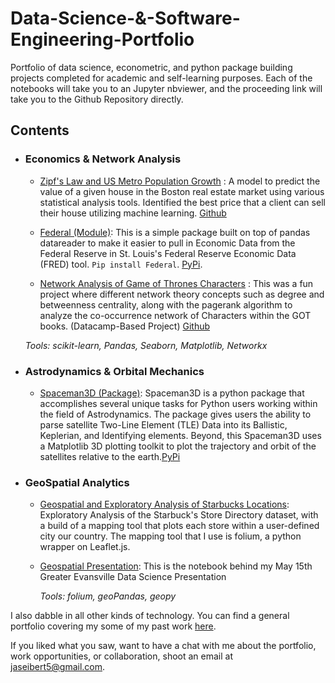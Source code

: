 # Data-Science-&-Software-Engineering-Portfolio
Portfolio of data science, econometric, and python package building projects completed for academic and self-learning purposes. Each of the notebooks will take you to an Jupyter nbviewer, and the proceeding link will take you to the Github Repository directly.

## Contents

- ### Economics & Network Analysis

   - [Zipf's Law and US Metro Population Growth](https://nbviewer.jupyter.org/github/Jaseibert/Zipfs_Law_Population_Growth/blob/master/Notebook.ipynb) : A model to predict the value of a given house in the Boston real estate market using various statistical analysis tools. Identified the best price that a client can sell their house utilizing machine learning. [Github](https://github.com/Jaseibert/Zipfs_Law_Population_Growth) 
  
   - [Federal (Module)](https://github.com/Jaseibert/Federal): This is a simple package built on top of pandas datareader to    make it easier to pull in Economic Data from the Federal Reserve in St. Louis's Federal Reserve Economic Data (FRED) tool. `Pip install Federal`. [PyPi](https://pypi.org/project/Federal/). 

   - [Network Analysis of Game of Thrones Characters](https://nbviewer.jupyter.org/github/Jaseibert/Network-Analysis-Game-of-Thrones/blob/master/notebook.ipynb) : This was a fun project where different network theory concepts such as degree and betweenness centrality, along with the pagerank algorithm to analyze the co-occurrence network of Characters within the GOT books. (Datacamp-Based Project) [Github](https://github.com/Jaseibert/Network-Analysis-Game-of-Thrones) 
 
	_Tools: scikit-learn, Pandas, Seaborn, Matplotlib, Networkx_ 

- ### Astrodynamics & Orbital Mechanics

	- [Spaceman3D (Package)](https://github.com/Jaseibert/SpaceMan): Spaceman3D is a python package that accomplishes several unique tasks for Python users working within the field of Astrodynamics. The package gives users the ability to parse satellite Two-Line Element (TLE) Data into its Ballistic, Keplerian, and Identifying elements. Beyond, this Spaceman3D uses a Matplotlib 3D plotting toolkit to plot the trajectory and orbit of the satellites relative to the earth.[PyPi](https://pypi.org/project/Spaceman3D/)
	
- ### GeoSpatial Analytics

	- [Geospatial and Exploratory Analysis of Starbucks Locations](https://nbviewer.jupyter.org/github/Jaseibert/Starbucks_GeoSpatial_Analysis/blob/master/Notebook.ipynb): Exploratory Analysis of the Starbuck's Store Directory dataset, with a build of a mapping tool that plots each store within a user-defined city our country. The mapping tool that I use is folium, a python wrapper on Leaflet.js.
  
  - [Geospatial Presentation](https://nbviewer.jupyter.org/github/Jaseibert/GeospatialPresentation/blob/master/Geospatial-Analysis-Intro.ipynb): This is the notebook behind my May 15th Greater Evansville Data Science Presentation
 
	_Tools: folium, geoPandas, geopy_

I also dabble in all other kinds of technology. You can find a general portfolio covering my some of my past work [here](https://jeremyseibert.com).

If you liked what you saw, want to have a chat with me about the portfolio, work opportunities, or collaboration, shoot an email at jaseibert5@gmail.com. 
